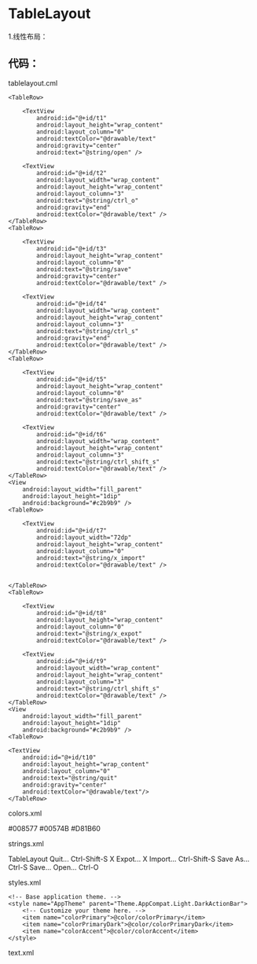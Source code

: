 # TableLayout
1.线性布局：


代码：
----------------------------------------------------------------
tablelayout.cml

<?xml version="1.0" encoding="utf-8"?>
<TableLayout xmlns:android="http://schemas.android.com/apk/res/android"
    android:layout_width="match_parent"
    android:layout_height="match_parent"
    android:stretchColumns="2"
    android:background="#000000">

    <TableRow>

        <TextView
            android:id="@+id/t1"
            android:layout_height="wrap_content"
            android:layout_column="0"
            android:textColor="@drawable/text"
            android:gravity="center"
            android:text="@string/open" />

        <TextView
            android:id="@+id/t2"
            android:layout_width="wrap_content"
            android:layout_height="wrap_content"
            android:layout_column="3"
            android:text="@string/ctrl_o"
            android:gravity="end"
            android:textColor="@drawable/text" />
    </TableRow>
    <TableRow>

        <TextView
            android:id="@+id/t3"
            android:layout_height="wrap_content"
            android:layout_column="0"
            android:text="@string/save"
            android:gravity="center"
            android:textColor="@drawable/text" />

        <TextView
            android:id="@+id/t4"
            android:layout_width="wrap_content"
            android:layout_height="wrap_content"
            android:layout_column="3"
            android:text="@string/ctrl_s"
            android:gravity="end"
            android:textColor="@drawable/text" />
    </TableRow>
    <TableRow>

        <TextView
            android:id="@+id/t5"
            android:layout_height="wrap_content"
            android:layout_column="0"
            android:text="@string/save_as"
            android:gravity="center"
            android:textColor="@drawable/text" />

        <TextView
            android:id="@+id/t6"
            android:layout_width="wrap_content"
            android:layout_height="wrap_content"
            android:layout_column="3"
            android:text="@string/ctrl_shift_s"
            android:textColor="@drawable/text" />
    </TableRow>
    <View
        android:layout_width="fill_parent"
        android:layout_height="1dip"
        android:background="#c2b9b9" />
    <TableRow>

        <TextView
            android:id="@+id/t7"
            android:layout_width="72dp"
            android:layout_height="wrap_content"
            android:layout_column="0"
            android:text="@string/x_import"
            android:textColor="@drawable/text" />


    </TableRow>
    <TableRow>

        <TextView
            android:id="@+id/t8"
            android:layout_height="wrap_content"
            android:layout_column="0"
            android:text="@string/x_expot"
            android:textColor="@drawable/text" />

        <TextView
            android:id="@+id/t9"
            android:layout_width="wrap_content"
            android:layout_height="wrap_content"
            android:layout_column="3"
            android:text="@string/ctrl_shift_s"
            android:textColor="@drawable/text" />
    </TableRow>
    <View
        android:layout_width="fill_parent"
        android:layout_height="1dip"
        android:background="#c2b9b9" />
    <TableRow>

    <TextView
        android:id="@+id/t10"
        android:layout_height="wrap_content"
        android:layout_column="0"
        android:text="@string/quit"
        android:gravity="center"
        android:textColor="@drawable/text"/>
    </TableRow>
</TableLayout>


colors.xml

<?xml version="1.0" encoding="utf-8"?>
<resources>
    <color name="colorPrimary">#008577</color>
    <color name="colorPrimaryDark">#00574B</color>
    <color name="colorAccent">#D81B60</color>
</resources>


strings.xml

<resources>
    <string name="app_name">TableLayout</string>
    <string name="quit">     Quit...</string>
    <string name="ctrl_shift_s">Ctrl-Shift-S</string>
    <string name="x_expot">X Expot...</string>
    <string name="x_import">X Import...</string>
    <string name="ctrl_shift_s">Ctrl-Shift-S</string>
    <string name="save_as">Save As...</string>
    <string name="ctrl_s">Ctrl-S</string>
    <string name="save">Save...</string>
    <string name="open">Open...</string>
    <string name="ctrl_o">Ctrl-O</string>
</resources>


styles.xml

<resources>

    <!-- Base application theme. -->
    <style name="AppTheme" parent="Theme.AppCompat.Light.DarkActionBar">
        <!-- Customize your theme here. -->
        <item name="colorPrimary">@color/colorPrimary</item>
        <item name="colorPrimaryDark">@color/colorPrimaryDark</item>
        <item name="colorAccent">@color/colorAccent</item>
    </style>

</resources>


text.xml

<?xml version="1.0" encoding="utf-8"?>
<selector xmlns:android="http://schemas.android.com/apk/res/android">
    <!-- 字体颜色 -->
    <item android:color="#c2b9b9"/>
</selector>



